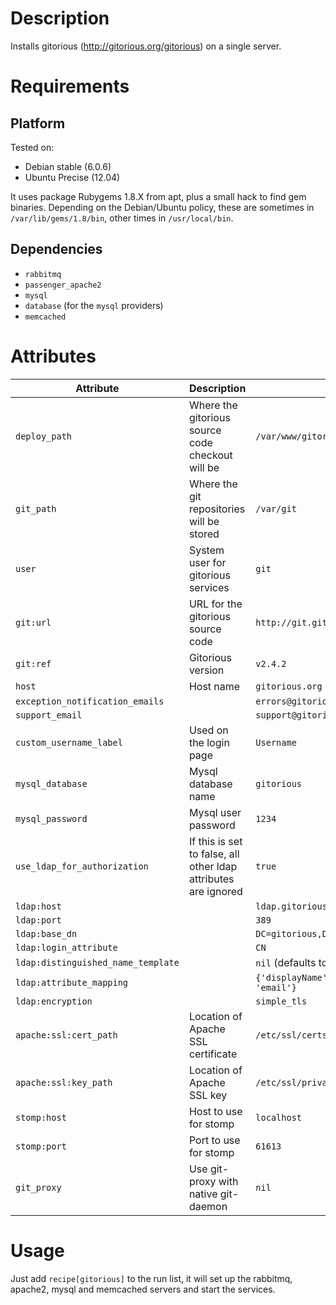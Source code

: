Description
===========

Installs gitorious (http://gitorious.org/gitorious) on a single server.

Requirements
============

Platform
--------
Tested on: 

* Debian stable (6.0.6)
* Ubuntu Precise (12.04)

It uses package Rubygems 1.8.X from apt, plus a small hack to find gem binaries. 
Depending on the Debian/Ubuntu policy, these are sometimes in 
`/var/lib/gems/1.8/bin`, other times in `/usr/local/bin`.

Dependencies
------------

* `rabbitmq`
* `passenger_apache2`
* `mysql`
* `database` (for the `mysql` providers)
* `memcached`

Attributes
==========

Attribute | Description | Default
----------|-------------|--------
`deploy_path`         | Where the gitorious source code checkout will be | `/var/www/gitorious`
`git_path`            | Where the git repositories will be stored | `/var/git`
`user`                | System user for gitorious services | `git`
`git:url`             | URL for the gitorious source code | `http://git.gitorious.org/gitorious/mainline.git`
`git:ref`             | Gitorious version | `v2.4.2`
`host`                | Host name | `gitorious.org`
`exception_notification_emails` | | `errors@gitorious.org`
`support_email`                 | | `support@gitorious.org`
`custom_username_label` | Used on the login page | `Username`
`mysql_database`      | Mysql database name | `gitorious`
`mysql_password`      | Mysql user password | `1234`
`use_ldap_for_authorization` | If this is set to false, all other ldap attributes are ignored | `true`
`ldap:host`           | | `ldap.gitorious.org`
`ldap:port`           | | `389`
`ldap:base_dn`        | | `DC=gitorious,DC=org`
`ldap:login_attribute`| | `CN`
`ldap:distinguished_name_template` | | `nil` (defaults to `$LOGIN_ATTRIBUTE={},$BASE_DN`)
`ldap:attribute_mapping` | | `{'displayName' => 'fullname', 'mail' => 'email'}`
`ldap:encryption`        | | `simple_tls`
`apache:ssl:cert_path`   | Location of Apache SSL certificate | `/etc/ssl/certs/ssl-cert-snakeoil.pem`
`apache:ssl:key_path`    | Location of Apache SSL key | `/etc/ssl/private/ssl-cert-snakeoil.key`
`stomp:host`             | Host to use for stomp | `localhost`
`stomp:port`             | Port to use for stomp | `61613`
`git_proxy`              | Use git-proxy with native git-daemon | `nil`

Usage
=====

Just add `recipe[gitorious]` to the run list, it will set up the rabbitmq,
apache2, mysql and memcached servers and start the services.
